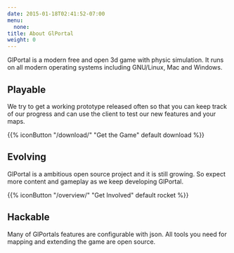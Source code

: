 ```yaml
---
date: 2015-01-18T02:41:52-07:00
menu:
  none:
title: About GlPortal
weight: 0
---
```

GlPortal is a modern free and open 3d game with physic simulation. 
It runs on all modern operating systems including GNU/Linux, Mac and Windows.

## Playable
We try to get a working prototype released often so that you can keep track of our progress and can use the client to test our new features and your maps.

{{% iconButton "/download/" "Get the Game" default download %}}

## Evolving
GlPortal is a ambitious open source project and it is still growing. So expect more content and gameplay as we keep developing GlPortal.

{{% iconButton "/overview/" "Get Involved" default rocket %}}
## Hackable
Many of GlPortals features are configurable with json. All tools you need for mapping and extending the game are open source.
